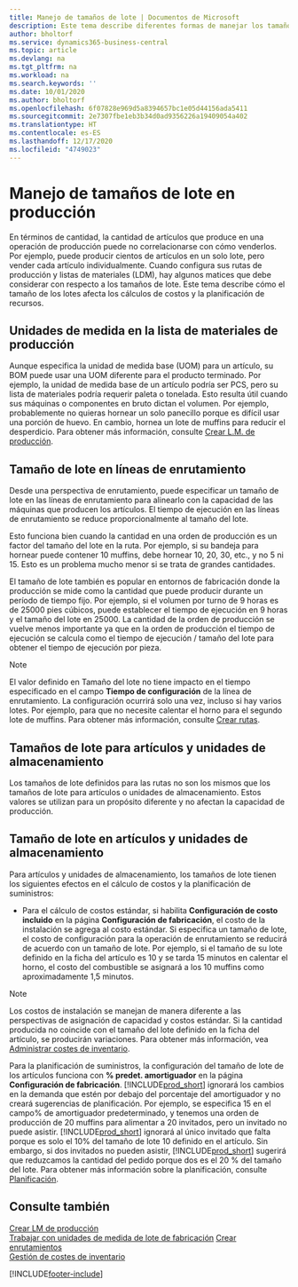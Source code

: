 ```yaml
---
title: Manejo de tamaños de lote | Documentos de Microsoft
description: Este tema describe diferentes formas de manejar los tamaños de lote.
author: bholtorf
ms.service: dynamics365-business-central
ms.topic: article
ms.devlang: na
ms.tgt_pltfrm: na
ms.workload: na
ms.search.keywords: ''
ms.date: 10/01/2020
ms.author: bholtorf
ms.openlocfilehash: 6f07828e969d5a8394657bc1e05d44156ada5411
ms.sourcegitcommit: 2e7307fbe1eb3b34d0ad9356226a19409054a402
ms.translationtype: HT
ms.contentlocale: es-ES
ms.lasthandoff: 12/17/2020
ms.locfileid: "4749023"
---
```

# <a name="handling-lot-sizes-in-production"></a>Manejo de tamaños de lote en producción
En términos de cantidad, la cantidad de artículos que produce en una operación de producción puede no correlacionarse con cómo venderlos. Por ejemplo, puede producir cientos de artículos en un solo lote, pero vender cada artículo individualmente. Cuando configura sus rutas de producción y listas de materiales (LDM), hay algunos matices que debe considerar con respecto a los tamaños de lote. Este tema describe cómo el tamaño de los lotes afecta los cálculos de costos y la planificación de recursos.

## <a name="units-of-measure-in-production-bill-of-materials"></a>Unidades de medida en la lista de materiales de producción
Aunque especifica la unidad de medida base (UOM) para un artículo, su BOM puede usar una UOM diferente para el producto terminado. Por ejemplo, la unidad de medida base de un artículo podría ser PCS, pero su lista de materiales podría requerir paleta o tonelada. Esto resulta útil cuando sus máquinas o componentes en bruto dictan el volumen. Por ejemplo, probablemente no quieras hornear un solo panecillo porque es difícil usar una porción de huevo. En cambio, hornea un lote de muffins para reducir el desperdicio. Para obtener más información, consulte [Crear L.M. de producción](production-how-to-create-production-boms.md).

## <a name="lot-size-on-routing-lines"></a>Tamaño de lote en líneas de enrutamiento
Desde una perspectiva de enrutamiento, puede especificar un tamaño de lote en las líneas de enrutamiento para alinearlo con la capacidad de las máquinas que producen los artículos. El tiempo de ejecución en las líneas de enrutamiento se reduce proporcionalmente al tamaño del lote. 

Esto funciona bien cuando la cantidad en una orden de producción es un factor del tamaño del lote en la ruta. Por ejemplo, si su bandeja para hornear puede contener 10 muffins, debe hornear 10, 20, 30, etc., y no 5 ni 15.  Esto es un problema mucho menor si se trata de grandes cantidades.

El tamaño de lote también es popular en entornos de fabricación donde la producción se mide como la cantidad que puede producir durante un período de tiempo fijo. Por ejemplo, si el volumen por turno de 9 horas es de 25000 pies cúbicos, puede establecer el tiempo de ejecución en 9 horas y el tamaño del lote en 25000.
La cantidad de la orden de producción se vuelve menos importante ya que en la orden de producción el tiempo de ejecución se calcula como el tiempo de ejecución / tamaño del lote para obtener el tiempo de ejecución por pieza.
 
> [!NOTE]
> El valor definido en Tamaño del lote no tiene impacto en el tiempo especificado en el campo **Tiempo de configuración** de la línea de enrutamiento. La configuración ocurrirá solo una vez, incluso si hay varios lotes. Por ejemplo, para que no necesite calentar el horno para el segundo lote de muffins. Para obtener más información, consulte [Crear rutas](production-how-to-create-routings.md).

## <a name="lot-sizes-for-items-and-stockkeeping-units"></a>Tamaños de lote para artículos y unidades de almacenamiento
Los tamaños de lote definidos para las rutas no son los mismos que los tamaños de lote para artículos o unidades de almacenamiento. Estos valores se utilizan para un propósito diferente y no afectan la capacidad de producción. 

## <a name="lot-size-on-item-and-stockkeeping-units"></a>Tamaño de lote en artículos y unidades de almacenamiento
Para artículos y unidades de almacenamiento, los tamaños de lote tienen los siguientes efectos en el cálculo de costos y la planificación de suministros:

* Para el cálculo de costos estándar, si habilita **Configuración de costo incluido** en la página **Configuración de fabricación**, el costo de la instalación se agrega al costo estándar. Si especifica un tamaño de lote, el costo de configuración para la operación de enrutamiento se reducirá de acuerdo con un tamaño de lote. Por ejemplo, si el tamaño de su lote definido en la ficha del artículo es 10 y se tarda 15 minutos en calentar el horno, el costo del combustible se asignará a los 10 muffins como aproximadamente 1,5 minutos. 

> [!NOTE]
> Los costos de instalación se manejan de manera diferente a las perspectivas de asignación de capacidad y costos estándar. Si la cantidad producida no coincide con el tamaño del lote definido en la ficha del artículo, se producirán variaciones. Para obtener más información, vea [Administrar costes de inventario](finance-manage-inventory-costs.md). <!--not sure that I got this part right seems to repeat the first example.-->

Para la planificación de suministros, la configuración del tamaño de lote de los artículos funciona con **% predet. amortiguador** en la página **Configuración de fabricación**. [!INCLUDE[prod_short](includes/prod_short.md)] ignorará los cambios en la demanda que estén por debajo del porcentaje del amortiguador y no creará sugerencias de planificación. Por ejemplo, se especifica 15 en el campo% de amortiguador predeterminado, y tenemos una orden de producción de 20 muffins para alimentar a 20 invitados, pero un invitado no puede asistir. [!INCLUDE[prod_short](includes/prod_short.md)] ignorará al único invitado que falta porque es solo el 10% del tamaño de lote 10 definido en el artículo. Sin embargo, si dos invitados no pueden asistir, [!INCLUDE[prod_short](includes/prod_short.md)] sugerirá que reduzcamos la cantidad del pedido porque dos es el 20 % del tamaño del lote. Para obtener más información sobre la planificación, consulte [Planificación](production-planning.md).

## <a name="see-also"></a>Consulte también
[Crear LM de producción](production-how-to-create-production-boms.md)  
[Trabajar con unidades de medida de lote de fabricación](production-how-to-use-the-manufacturing-batch-unit-of-measure.md)
[Crear enrutamientos](production-how-to-create-routings.md)  
[Gestión de costes de inventario](finance-manage-inventory-costs.md)


[!INCLUDE[footer-include](includes/footer-banner.md)]
